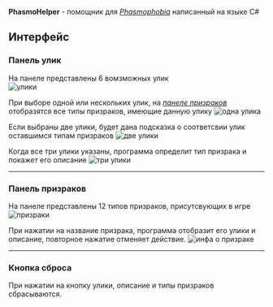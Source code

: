 **PhasmoHelper** - помощник для *[Phasmophobia](https://store.steampowered.com/app/739630/Phasmophobia/)* написанный на языке C#

## Интерфейс

### Панель улик
На панеле представлены 6 вомзможных улик           
![улики](https://i.pinimg.com/originals/07/ed/48/07ed48710086b4bf4eea490226459a62.png)

При выборе одной или нескольких улик, на *[панеле призраков](#панель-призраков)* отобразятся все типы призраков, имеющие данную улику
![одна улика](https://i.pinimg.com/originals/e9/83/86/e98386ba040c5cf4f32f7f1c3c866ef1.png)

Если выбраны две улики, будет дана подсказка о соответсвии улик оставшимся типам призраков
![две улики](https://i.pinimg.com/originals/f5/f7/e0/f5f7e052f38a6b7435cce9682d75bf89.png)

Когда все три улики указаны, программа определит тип призрака и покажет его описание
![три улики](https://i.pinimg.com/originals/11/b0/1c/11b01ce195fc2b88965e7f05e74ec1c7.png)

---

### Панель призраков
На панеле представлены 12 типов призраков, присутсвующих в игре     
![призраки](https://i.pinimg.com/originals/f1/36/77/f13677638286b82a046aeb0f457860b3.png)

При нажатии на название призрака, программа отобразит его улики и описание, повторное нажатие отменяет действие.
![инфа о призраке](https://i.pinimg.com/originals/ac/31/90/ac31901dc40e467743b5c5572b6dbe09.png)

---

### Кнопка сброса
При нажатии на кнопку улики, описание и типы призраков сбрасываются. 
